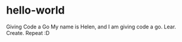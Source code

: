 # hello-world
Giving Code a Go 
My name is Helen, and I am giving code a go.
Lear. Create. Repeat :D
